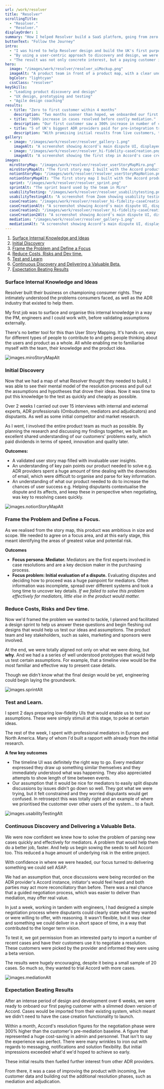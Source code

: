 ```yaml
---
url: /work/resolver
title: "Resolver"
scrollingTitle:
  - "Resolver."
  - "Resolver."
displayOrder: 1
summary: "How I helped Resolver build a SaaS platform, going from zero to first customer in 18 weeks."
buttonText: "Follow the Journey"
intro:
  - "I was hired to help Resolver design and build the UK's first purpose-built Online Dispute Resolution (ODR) platform Accord."
  - "By using a user-centric approach to discovery and design, we were quickly able to pinpoint the biggest pain-points customers had and find compelling solutions we thought we could deliver quickly."
  - "The result was not only concrete interest, but a paying customer in just 4 months."
hero:
  image: "/images/work/resolver/resolver_uiMockup.png"
  imageAlt: "A product team in front of a product map, with a clear understanding of their role and objectives"
  bgColor: "lightcyan"
  cssClass: "resolver"
keySkills:
  - "Leading product discovery and design"
  - "UX design, prototyping and testing"
  - "Agile design coaching"
results:
  - title: "Zero to first customer within 4 months"
    description: "Two months sooner than hoped, we onboarded our first paying customer thanks to a compelling negotiation phase that would mean significantly reduced costs."
  - title: "300% increase in cases resolved before costly mediation."
    description: "Our first customer saw a 300% increase in number of cases resolved before mediation, thanks to Accord's messaging and focused negotiation flows."
  - title: "5 of UK's biggest ADR providers paid for pre-integration trials"
    description: "With promising initial results from live customers, the sales team secured interest from some of the UK's largest Ombudsmen services, with 5 commiting to  paid trials."
gallery:
  - image: "/images/work/resolver/resolver_gallery-1.png"
    imageAlt: "A screenshot showing Accord's main dispute UI, displayed on a MacBook Pro"
  - image: "/images/work/resolver/resolver_hi-fidelity-caseCreation.png"
    imageAlt: "A screenshot showing the first step in Accord's case creation flow.  "
images:
  miroStoryMap: "/images/work/resolver/resolver_userStoryMapMiro.png"
  miroStoryMapAlt: "The first story map I built with the Accord product team"
  notionStoryMap: "/images/work/resolver/resolver_userStoryMapNotion.png"
  notionStoryMapAlt: "The first story map I built with the Accord product team"
  sprint: "/images/work/resolver/resolver_sprint.png"
  sprintAlt: "The sprint board used by the team in Miro"
  usabilityTesting: "/images/work/resolver/resolver_usabilitytesting.png"
  usabilityTestingAlt: "A screenshot from Zoom showing usability testing of a low-fidelity design mockup"
  caseCreation: "/images/work/resolver/resolver_hi-fidelity-caseCreation.png"
  caseCreationAlt: "A screenshot showing Accord's main dispute UI, displayed on a MacBook Pro"
  caseCreation2: "/images/work/resolver/resolver_hi-fidelity-caseCreation2.png"
  caseCreation2Alt: "A screenshot showing Accord's main dispute UI, displayed on a MacBook Pro"
  mediation: "/images/work/resolver/resolver_gallery-1.png"
  mediationAlt: "A screenshot showing Accord's main dispute UI, displayed on a MacBook Pro"
---
```


<ol>
<li><a href="#surfaceKnowledge">Surface Internal Knowledge and Ideas</a></li>
<li><a href="#initialDiscovery">Initial Discovery</a></li>
<li><a href="#frameProblem">Frame the Problem and Define a Focus</a></li>
<li><a href="#reduceCosts">Reduce Costs, Risks and Dev time.</a></li>
<li><a href="#testAndLearn">Test and Learn</a></li>
<li><a href="#continuousDiscovery">Continuous Discovery and Delivering a Valuable Beta.</a></li>
<li><a href="#firstCustomer">Expectation Beating Results</a></li>
</ol>

<h3 id="surfaceKnowledge">Surface Internal Knowledge and Ideas</h3>

Resolver built their business on championing consumer rights. They intimately understood the problems consumers faced, as well as the ADR industry that existed to help them.

My first job was to surface and organise this internal knowledge in a way the PM, engineers and I could work with, before validating assumptions externally.

There's no better tool for this than User Story Mapping. It's hands on, easy for different types of people to contribute to and gets people thinking about the users and product as a whole. All while enabling me to familiarise myself with the team, their knowledge and the product idea.

<img src="{{ images.miroStoryMap }}" alt="images.miroStoryMapAlt">

<h3 id="initialDiscovery">Initial Discovery</h3>

Now that we had a map of what Resolver thought they needed to build, I was able to see their mental model of the resolution process and pull out the assumptions and hypotheses that drove their ideas. Now it was time to put this knowledge to the test as quickly and cheaply as possible.

Over 2 weeks I carried out over 15 interviews with internal and external experts, ADR professionals (Ombudsmen, mediators and adjudicators) and disputants. As well as some initial competitor and market research.

As I went, I involved the entire product team as much as possible. By planning the research and discussing my findings together, we built an excellent shared understanding of our customers' problems early, which paid dividends in terms of speed, innovation and quality later.

<strong>Outcomes:</strong>

<ul>
<li>A validated user story map filled with invaluable user insights.</li>
<li>An understanding of key pain points our product needed to solve e.g. ADR providers spent a huge amount of time dealing with the downsides of email, which were difficult to organise and parse for key information.</li>
<li>An understanding of what our product needed to do to increase the chances of user success e.g. Helping disputants contextualise the dispute and its affects, and keep these in perspective when negotiating, was key to resolving cases quickly.</li>
</ul>

<img src="{{ images.notionStoryMap }}" alt="images.notionStoryMapAlt">

<h3 id="frameProblem">Frame the Problem and Define a Focus.</h3>

As we realised from the story map, this product was ambitious in size and scope. We needed to agree on a focus area, and at this early stage, this meant identifying the areas of greatest value and potential risk.

<strong>Outcomes</strong>

<ul>
<li><strong>Focus persona: Mediator.</strong> Mediators are the first experts involved in case resolutions and are a key decision maker in the purchasing process.</li>
<li><strong>Focus problem: Initial evaluation of a dispute.</strong> Evaluating disputes and deciding how to proceed was a huge painpoint for mediators. Often information was incomplete, spread over different systems and took a long time to uncover key details. <em>If we failed to solve this problem effectively for mediators, little else in the product would matter.</em></li>
</ul>

<h3 id="reduceCosts">Reduce Costs, Risks and Dev time.</h3>

Now we'd framed the problem we wanted to tackle, I planned and facilitated a design sprint to help us answer these questions and begin fleshing out designs that would help us test our ideas and assumptions. The product team and key stakeholders, such as sales, marketing and sponsors were involved.

At the end, we were totally aligned not only on what we were doing, but <strong>why</strong>. And we had a a series of well understood prototypes that would help us test certain assumptions. For example, that a timeline view would be the most familiar and effective way to present case details.

Though we didn't know what the final design would be yet, engineering could begin laying the groundwork.

<img src="{{ images.sprint }}" alt="images.sprintAlt">

<h3 id="testAndLearn">Test and Learn.</h3>

I spent 2 days preparing low-fidelity UIs that would enable us to test our assumptions. These were simply stimuli at this stage, to poke at certain ideas.

The rest of the week, I spent with professional mediators in Europe and North America. Many of whom I'd built a rapport with already from the initial research.

<strong>A few key outcomes</strong>

<ul>
<li>The timeline UI was definitely the right way to go. Every mediator expressed they draw up something similar themselves and they immediately understood what was happening. They also appreciated attempts to show length of time between events.</li>
<li>Our assumption that it would be nice for mediators to easily split dispute discussions by issues didn't go down so well. They got what we were trying, but it felt constrained and they worried disputants would get confused. In retrosepct this was totally right and an example of where we prioritised the customer over other users of the system... to a fault.</li>
</ul>

<img src="{{ images.usabilityTesting }}" alt="images.usabilityTestingAlt">

<h3 id="continuousDiscovery">Continuous Discovery and Delivering a Valuable Beta.</h3>

We were now confident we knew how to solve the problem of parsing new cases quickly and effectively for mediators. A problem that would help them do a better job, faster. And help us begin sowing the seeds to sell Accord too. This reduced a huge amount of underlying risk in the entire project.

With confidence in where we were headed, our focus turned to delivering something we could sell ASAP.

We had an assumption that, once discussions were being recorded on the ADR provider's Accord instance, initiator's would feel heard and both parties may act more reconciliatory than before. There was a real chance that a guided negotiation process, which was easier to deliver than mediation, may offer real value.

In just a week, working in tandem with engineers, I had designed a simple negotiation process where disputants could clearly state what they wanted or were willing to offer, with reasoning. It wasn't flexible, but it was clear and something we could deliver in a short space of time, in a way that contributed to the longer term vision.

To test it, we got permission from an interested party to import a number of recent cases and have their customers use it to negotiate a resolution. These customers were picked by the provider and informed they were using a beta version.

The results were hugely encouraging, despite it being a small sample of 20 cases. So much so, they wanted to trial Accord with more cases.

<img src="{{ images.mediation }}" alt="images.mediationAlt">

<h3 id="firstCustomer">Expectation Beating Results</h3>

After an intense period of design and development over 6 weeks, we were ready to onboard our first paying customer with a slimmed down version of Accord. Cases would be imported from their existing system, which meant we didn't need to have the case creation functionality to launch.

Within a month, Accord's resolution figures for the negotiation phase were 300% higher than the customer's pre-mediation baseline. A figure that represented a huge cost-saving in admin and personnel. That isn't to say the experience was perfect. There were many wrinkles to iron out with regards to messaging, notifications and solution flexibility. But initial impressions exceeded what'd we'd hoped to achieve so early.

These initial results then fuelled further interest from other ADR providers.

From there, it was a case of improving the product with incoming, live customer data and building out the additional resolution phases, such as mediation and adjudication.
